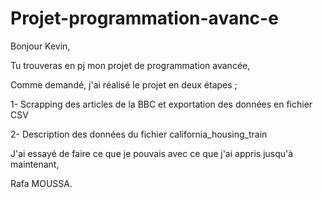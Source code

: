 # Projet-programmation-avanc-e
Bonjour Kevin, 

Tu trouveras en pj mon projet de programmation avancée, 

Comme demandé, j'ai réalisé le projet en deux étapes ;

1- Scrapping des articles de la BBC et exportation des données en fichier CSV

2- Description des données du fichier california_housing_train

J'ai essayé de faire ce que je pouvais avec ce que j'ai appris jusqu'à maintenant, 

Rafa MOUSSA.
